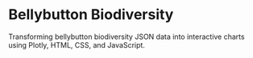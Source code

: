 # Bellybutton Biodiversity
Transforming bellybutton biodiversity JSON data into interactive charts using Plotly, HTML, CSS, and JavaScript.
